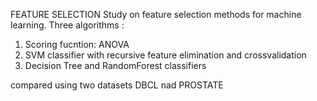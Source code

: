 FEATURE SELECTION
Study on feature selection methods for machine learning.
Three algorithms :
1.  Scoring fucntion: ANOVA
2.  SVM classifier with recursive feature elimination and crossvalidation 
3.  Decision Tree and RandomForest classifiers 

compared using two datasets DBCL nad PROSTATE
